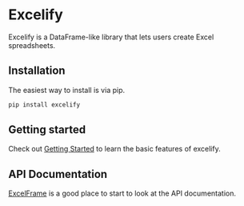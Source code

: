 # Excelify

Excelify is a DataFrame-like library that lets users create Excel spreadsheets.

## Installation
The easiest way to install is via pip.

```bash
pip install excelify
```

## Getting started
Check out [Getting Started](getting_started.md) to learn the basic features
of excelify.

## API Documentation
[ExcelFrame](excelframe.md) is a good place to start to look at the API documentation.
